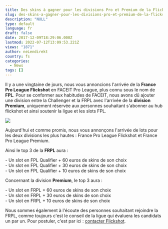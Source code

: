 ```yaml
---
title: Des skins à gagner pour les divisions Pro et Premium de la Flickshot League !
slug: des-skins-a-gagner-pour-les-divisions-pro-et-premium-de-la-flickshot-league
description: "NULL"
type: default
language: fr
draft: false
date: 2017-12-09T18:29:06.000Z
lastmod: 2022-07-12T13:09:53.221Z
views: "1871"
author: neLendirekt
country: fs
categories:
  - News
tags: []
---
```

Il y a une vingtaine de jours, nous vous annoncions l'arrivée de la **France Pro League Flickshot** en FACEIT Pro League, plus connu sous le nom de **FPL**. Pour se conformer aux habitudes de FACEIT, nous avons dû ajouter une division entre la Challenger et la FRPL avec l'arrivée de la **division Premium**, uniquement réservée aux personnes souhaitant s'abonner au hub flickshot et ainsi soutenir la ligue et les slots FPL. 

![](/images/articles/5a105cbc33501/images/Ofc6mGx0KuciCHppOOxWAo81pP0fVfKZQvHqfpvv.png)

Aujourd'hui et comme promis, nous vous annonçons l'arrivée de lots pour les deux divisions les plus hautes : France Pro League Flickshot et France Pro League Premium.

Ainsi le top 3 de la **FRPL** aura : 

\- Un slot en FPL Qualifier + 60 euros de skins de son choix  
\- Un slot en FPL Qualifier + 30 euros de skins de son choix  
\- Un slot en FPL Qualifier + 10 euros de skins de son choix

Concernant la division **Premium**, le top 3 aura : 

\- Un slot en FRPL + 60 euros de skins de son choix  
\- Un slot en FRPL + 30 euros de skins de son choix  
\- Un slot en FRPL + 10 euros de skins de son choix

Nous sommes également à l'écoute des personnes souhaitant rejoindre la FRPL, comme toujours c'est le conseil de la ligue qui évaluera les candidats un par un. Pour postuler, c'est par ici : [contacter Flickshot](https://flickshot.fr/fr/contact).
